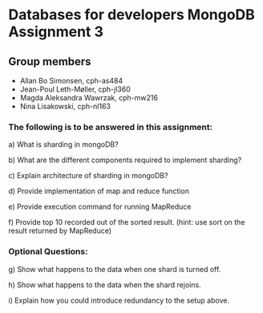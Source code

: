 # Databases for developers MongoDB Assignment 3

## Group members

- Allan Bo Simonsen, cph-as484
- Jean-Poul Leth-Møller, cph-jl360
- Magda Aleksandra Wawrzak, cph-mw216
- Nina Lisakowski, cph-nl163



### The following is to be answered in this assignment:

a) What is sharding in mongoDB?

b) What are the different components required to implement sharding?

c) Explain architecture of sharding in mongoDB?

d) Provide implementation of map and reduce function

e) Provide execution command for running MapReduce

f) Provide top 10 recorded out of the sorted result. (hint: use sort on the result returned by
MapReduce)

### Optional Questions:

g) Show what happens to the data when one shard is turned off.

h) Show what happens to the data when the shard rejoins.

i) Explain how you could introduce redundancy to the setup above.